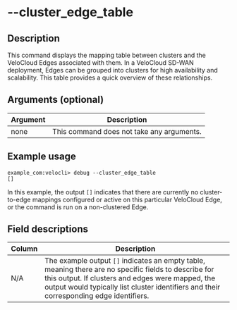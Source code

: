 #	--cluster_edge_table

##	Description
This command displays the mapping table between clusters and the VeloCloud Edges associated with them. In a VeloCloud SD-WAN deployment, Edges can be grouped into clusters for high availability and scalability. This table provides a quick overview of these relationships.

##  Arguments (optional)
| Argument | Description |
|---|---|
| none | This command does not take any arguments. |

##  Example usage
```
example_com:velocli> debug --cluster_edge_table
[]
```
In this example, the output `[]` indicates that there are currently no cluster-to-edge mappings configured or active on this particular VeloCloud Edge, or the command is run on a non-clustered Edge.

##  Field descriptions
| Column | Description |
|---|---|
| N/A | The example output `[]` indicates an empty table, meaning there are no specific fields to describe for this output. If clusters and edges were mapped, the output would typically list cluster identifiers and their corresponding edge identifiers. |
